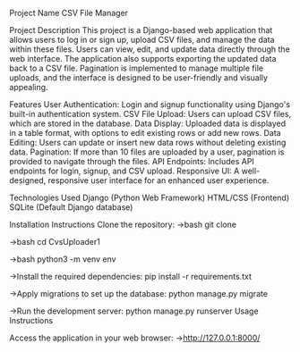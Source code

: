 Project Name
CSV File Manager

Project Description
This project is a Django-based web application that allows users to log in or sign up, upload CSV files, and manage the data within these files. Users can view, edit, and update data directly through the web interface. The application also supports exporting the updated data back to a CSV file. Pagination is implemented to manage multiple file uploads, and the interface is designed to be user-friendly and visually appealing.

Features
User Authentication: Login and signup functionality using Django's built-in authentication system.
CSV File Upload: Users can upload CSV files, which are stored in the database.
Data Display: Uploaded data is displayed in a table format, with options to edit existing rows or add new rows.
Data Editing: Users can update or insert new data rows without deleting existing data.
Pagination: If more than 10 files are uploaded by a user, pagination is provided to navigate through the files.
API Endpoints: Includes API endpoints for login, signup, and CSV upload.
Responsive UI: A well-designed, responsive user interface for an enhanced user experience.

Technologies Used
Django (Python Web Framework)
HTML/CSS (Frontend)
SQLite (Default Django database)


Installation Instructions
Clone the repository:
->bash
git clone <repository-url>

->bash
cd CvsUploader1

->bash
python3 -m venv env

->Install the required dependencies:
pip install -r requirements.txt

->Apply migrations to set up the database:
python manage.py migrate

->Run the development server:
python manage.py runserver
Usage Instructions

Access the application in your web browser:
->http://127.0.0.1:8000/
